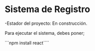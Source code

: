 <h1> Sistema de Registro</h1>

-Estador del proyecto: En construcción.

Para ejecutar el sistema, debes poner;

```npm install react````
